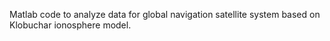 Matlab code to analyze data for global navigation satellite system based on Klobuchar ionosphere model.
